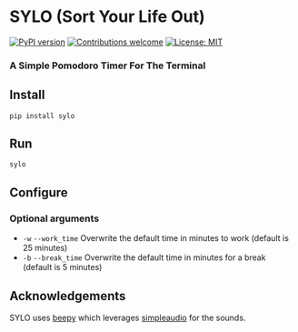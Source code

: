 # SYLO (Sort Your Life Out)
[![PyPI version](https://badge.fury.io/py/sylo.svg)](https://badge.fury.io/py/sylo)
[![Contributions welcome](https://img.shields.io/badge/contributions-welcome-brightgreen.svg)](CONTRIBUTING.md)
[![License: MIT](https://img.shields.io/badge/License-MIT-brightgreen.svg)](https://opensource.org/licenses/MIT)

### A Simple Pomodoro Timer For The Terminal

## Install

`pip install sylo`

## Run

`sylo`

## Configure

### Optional arguments

- `-w` `--work_time` Overwrite the default time in minutes to work (default is 25 minutes)
- `-b` `--break_time` Overwrite the default time in minutes for a break (default is 5 minutes)


## Acknowledgements

SYLO uses [beepy](https://github.com/prabeshdhakal/beepy-v1) which leverages [simpleaudio](https://github.com/hamiltron/py-simple-audio) for the sounds.
